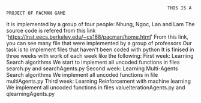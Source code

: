                                                                 THIS IS A PROJECT OF PACMAN GAME

It is implemented by a group of four people: Nhung, Ngoc, Lan and Lam
The source code is refered from this link 'https://inst.eecs.berkeley.edu/~cs188/pacman/home.html'
From this link, you can see many file that were implemented by a group of professors
Our task is to implement files that haven't been coded with python 
It is finised in three weeks with work of each week like the following:
  First week:
    Learning Search algorithms
    We start to implement all uncoded functions in files search.py and searchAgents.py
  Second week:
    Learning Multi-Agents Search algorithms
    We implement all uncoded functions in file multiAgents.py
  Third week:
    Learning Reinforcement with machine learning
    We implement all uncoded functions in files valueIterationAgents.py and qlearningAgents.py

  
                                                             
